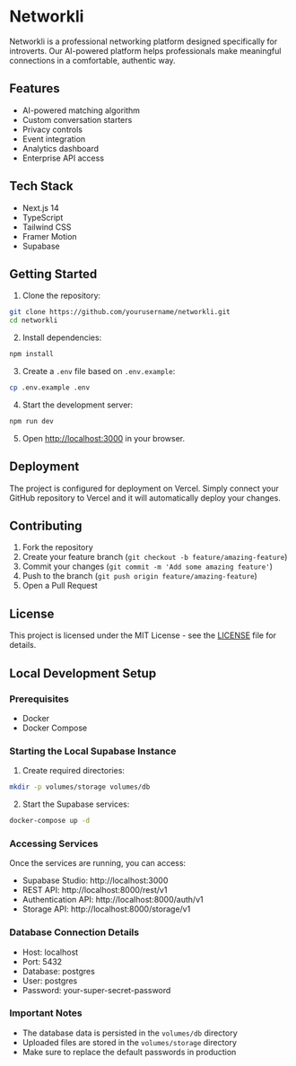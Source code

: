 # Networkli

Networkli is a professional networking platform designed specifically for introverts. Our AI-powered platform helps professionals make meaningful connections in a comfortable, authentic way.

## Features

- AI-powered matching algorithm
- Custom conversation starters
- Privacy controls
- Event integration
- Analytics dashboard
- Enterprise API access

## Tech Stack

- Next.js 14
- TypeScript
- Tailwind CSS
- Framer Motion
- Supabase

## Getting Started

1. Clone the repository:
```bash
git clone https://github.com/yourusername/networkli.git
cd networkli
```

2. Install dependencies:
```bash
npm install
```

3. Create a `.env` file based on `.env.example`:
```bash
cp .env.example .env
```

4. Start the development server:
```bash
npm run dev
```

5. Open [http://localhost:3000](http://localhost:3000) in your browser.

## Deployment

The project is configured for deployment on Vercel. Simply connect your GitHub repository to Vercel and it will automatically deploy your changes.

## Contributing

1. Fork the repository
2. Create your feature branch (`git checkout -b feature/amazing-feature`)
3. Commit your changes (`git commit -m 'Add some amazing feature'`)
4. Push to the branch (`git push origin feature/amazing-feature`)
5. Open a Pull Request

## License

This project is licensed under the MIT License - see the [LICENSE](LICENSE) file for details.

## Local Development Setup

### Prerequisites
- Docker
- Docker Compose

### Starting the Local Supabase Instance

1. Create required directories:
```bash
mkdir -p volumes/storage volumes/db
```

2. Start the Supabase services:
```bash
docker-compose up -d
```

### Accessing Services

Once the services are running, you can access:

- Supabase Studio: http://localhost:3000
- REST API: http://localhost:8000/rest/v1
- Authentication API: http://localhost:8000/auth/v1
- Storage API: http://localhost:8000/storage/v1

### Database Connection Details

- Host: localhost
- Port: 5432
- Database: postgres
- User: postgres
- Password: your-super-secret-password

### Important Notes

- The database data is persisted in the `volumes/db` directory
- Uploaded files are stored in the `volumes/storage` directory
- Make sure to replace the default passwords in production 